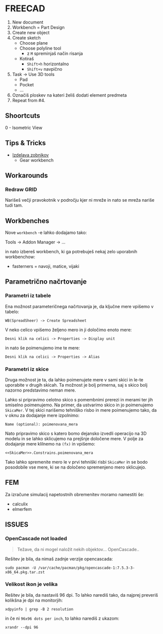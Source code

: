 FREECAD
================================================================================


1. New document
2. Workbench = Part Design
3. Create new object
4. Create sketch
    - Choose plane
    - Choose polyline tool
      + z `M` spreminjaš način risanja
    - Kotiraš
      + `Shift+h` horizontalno
      + `Shift+v` navpično
5. Task -> Use 3D tools
    - Pad
    - Pocket
    - ...
6. Označiš ploskev na kateri želiš dodati element predmeta
7. Repeat from #4.

Shoortcuts
--------------------------------------------------------------------------------

0 - Isometric View

## Tips & Tricks

- [Izdelava zobnikov](https://www.youtube.com/watch?v=0zxjOB2Cao8)
    - Gear workbench

## Workarounds

### Redraw GRID
Narišeš večji pravokotnik v področju kjer ni mreže in nato se mreža nariše tudi tam.

## Workbenches

Nove `workbench` -e lahko dodajamo tako:  

Tools -> Addon Manager -> ...

in nato izbereš workbench, ki ga potrebuješ nekaj zelo uporabnih workbenchow:
- fasterners = navoji, matice, vijaki

## Parametrično načrtovanje

### Parametri iz tabele

Ena možnost parameteričnega načrtovanja je, da ključne mere vpišemo v tabelo:

    WB(SpreadSheer) -> Create Spreadsheet

V neko celico vpišemo željeno mero in ji določimo enoto mere:

    Desni klik na celici -> Properties -> Display unit

in nato še poimenujemo ime te mere:

    Desni klik na celici -> Properties -> Alias

### Parametri iz skice

Druga možnost je ta, da lahko poimenujete mere v sami skici in le-te uporabite v drugih 
skicah. Ta možnost je bolj primerna, saj s skico bolj nazorno predstavimo neman mere.

Lahko si pripravimo celotno skico s pomembnimi prerezi in merami ter jih smiselno poimenujemo.
Na primer, da ustvarimo skico in jo poimenujemo `SkicaMer`. V tej skici narišemo tehniško risbo
in mere poimenujemo tako, da v oknu za dodajanje mere izpolnimo:

    Name (optional): poimenovana_mera

Nato pripravimo skico s katero bomo dejansko izvedli operacijo na 3D modelu in se lahko sklicujemo
na prejšnje določene mere. V polje za dodajanje mere klilnemo na `(fx)` in vpišemo:

    <<SkicaMer>>.Constrains.poimenovana_mera

Tako lahko spremenite mero le v prvi tehniški risbi `SkicaMer` in se bodo posodobile vse mere, ki se
na določeno spremenjeno mero sklicujejo.

## FEM

Za izračune simulacij napetostnih obremenitev moramo namestiti še:

- calculix
- elmerfem

## ISSUES

### OpenCascade not loaded

> Težave, da ni mogel naložit nekih objektov... OpenCascade..

Rešitev je bila, da nimaš zadnje verzije opencascada:

    sudo pacman -U /var/cache/pacman/pkg/opencascade-1:7.5.3-3-x86_64.pkg.tar.zst

### Velikost ikon je velika

Rešitev je bila, da nastaviš 96 dpi. To lahko narediš tako, da najprej preveriš kolikšna je dpi na monitorjih:

    xdpyinfo | grep -B 2 resolution

in če ni `96x96 dots per inch`, to lahko narediš z ukazom:

    xrandr --dpi 96

